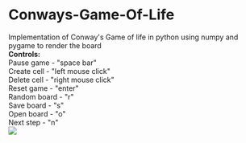 # Conways-Game-Of-Life
Implementation of Conway's Game of life in python using numpy and pygame to render the board\
**Controls:**\
  Pause game - "space bar"\
  Create cell - "left mouse click"\
  Delete cell - "right mouse click"\
  Reset game - "enter"\
  Random board - "r"\
  Save board - "s"\
  Open board - "o"\
  Next step - "n"\
![](cgol-gif.gif)
